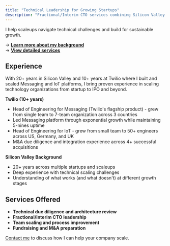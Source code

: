 ```yaml
---
title: "Technical Leadership for Growing Startups"
description: "Fractional/Interim CTO services combining Silicon Valley strategic experience with hands-on execution"
---
```


I help scaleups navigate technical challenges and build for sustainable growth.

→ [**Learn more about my background**](/about/)  
→ [**View detailed services**](/services/)

## Experience

With 20+ years in Silicon Valley and 10+ years at Twilio where I built and scaled Messaging and IoT platforms, I bring proven experience in scaling technology organizations from startup to IPO and beyond.

**Twilio (10+ years)**
- Head of Engineering for Messaging (Twilio's flagship product) - grew from single team to 7-team organization across 3 countries
- Led Messaging platform through exponential growth while maintaining 5-nines uptime
- Head of Engineering for IoT - grew from small team to 50+ engineers across US, Germany, and UK
- M&A due diligence and integration experience across 4+ successful acquisitions

**Silicon Valley Background**
- 20+ years across multiple startups and scaleups
- Deep experience with technical scaling challenges
- Understanding of what works (and what doesn't) at different growth stages

## Services Offered

- **Technical due diligence and architecture review**
- **Fractional/Interim CTO leadership**  
- **Team scaling and process improvement**
- **Fundraising and M&A preparation**

[Contact me](mailto:contact@aiscale.no) to discuss how I can help your company scale.
